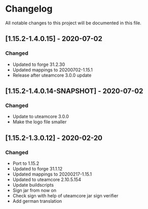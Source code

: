 # Changelog
All notable changes to this project will be documented in this file.

## [1.15.2-1.4.0.15] - 2020-07-02
### Changed
 - Updated to forge 31.2.30
 - Updated mappings to 20200702-1.15.1
 - Release after uteamcore 3.0.0 update

## [1.15.2-1.4.0.14-SNAPSHOT] - 2020-07-02
### Changed
 - Update to uteamcore 3.0.0
 - Make the logo file smaller

## [1.15.2-1.3.0.12] - 2020-02-20
### Changed
 - Port to 1.15.2
 - Updated to forge 31.1.12
 - Updated mappings to 20200217-1.15.1
 - Updated to uteamcore 2.10.5.154
 - Update buildscripts
 - Sign jar from now on
 - Check sign with help of uteamcore jar sign verifier
 - Add german translation